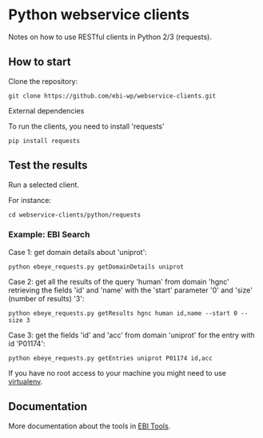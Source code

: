 # Python webservice clients

Notes on how to use RESTful clients in Python 2/3 (requests).

## How to start

Clone the repository:

```
git clone https://github.com/ebi-wp/webservice-clients.git
```


External dependencies

To run the clients, you need to install 'requests'

```
pip install requests
```


## Test the results

Run a selected client.

For instance:

```
cd webservice-clients/python/requests
```

### Example: EBI Search

Case 1: get domain details about 'uniprot':

```
python ebeye_requests.py getDomainDetails uniprot
```

Case 2: get all the results of the query 'human' from domain 'hgnc' retrieving the fields 'id' and 'name' with the 'start' parameter '0' and 'size' (number of results) '3':

```
python ebeye_requests.py getResults hgnc human id,name --start 0 --size 3
```

Case 3: get the fields 'id' and 'acc' from domain 'uniprot' for the entry with id 'P01174':

```
python ebeye_requests.py getEntries uniprot P01174 id,acc
```

If you have no root access to your machine you might need to use [virtualenv](http://docs.python-guide.org/en/latest/dev/virtualenvs/).


## Documentation

More documentation about the tools in [EBI Tools](https://www.ebi.ac.uk/seqdb/confluence/display/WEBSERVICES/EMBL-EBI+Web+Services).
